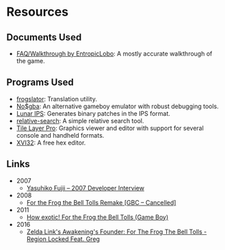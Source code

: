 # Resources

## Documents Used
* [FAQ/Walkthrough by EntropicLobo](http://www.gamefaqs.com/gameboy/569755-kaeru-no-tame-ni-kane-wa-naru/faqs/46198): A mostly accurate walkthrough of the game.

## Programs Used
* [frogslator](https://github.com/ryanbgstl/frogslator): Translation utility.
* [No$gba](http://problemkaputt.de/gba.htm): An alternative gameboy emulator with robust debugging tools.
* [Lunar IPS](http://fusoya.eludevisibility.org/lips/): Generates binary patches in the IPS format.
* [relative-search](https://github.com/ryanbgstl/relative-search): A simple relative search tool.
* [Tile Layer Pro](http://www.romhacking.net/utilities/108/): Graphics viewer and editor with support for several console and handheld formats.
* [XVI32](http://www.chmaas.handshake.de/): A free hex editor.

## Links
* 2007
  * [Yasuhiko Fujii – 2007 Developer Interview](http://shmuplations.com/yasuhikofujii/)
* 2008
  * [For the Frog the Bell Tolls Remake [GBC – Cancelled]](https://www.unseen64.net/2008/10/03/for-the-frog-the-bell-tolls-remake/)
* 2011
  * [How exotic! For the Frog the Bell Tolls (Game Boy)](https://www.nsidr.com/archive/how-exotic-for-the-frog-the-bell-tolls-game-boy)
* 2016
  * [Zelda Link's Awakening's Founder: For The Frog The Bell Tolls - Region Locked Feat. Greg](https://www.youtube.com/watch?v=j8gnQ_NzaV8)
